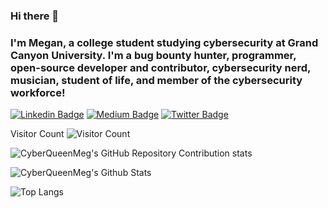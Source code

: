 ### Hi there 👋

### I'm Megan, a college student studying cybersecurity at Grand Canyon University. I'm a bug bounty hunter, programmer, open-source developer and contributor, cybersecurity nerd, musician, student of life, and member of the cybersecurity workforce!

[![Linkedin Badge](https://img.shields.io/badge/cyberqueenmeg?style=flat&logo=Linkedin&logoColor=white&link=https://www.linkedin.com/in/megan-howell-cybersecurity/)](https://www.linkedin.com/in/megan-howell-cybersecurity/)
[![Medium Badge](https://img.shields.io/badge/cyberqueenmeg?style=flat&labelColor=000000&logo=Medium&link=https://medium.com/@cyberqueenmeg)](https://medium.com/@cyberqueenmeg)
[![Twitter Badge](https://img.shields.io/badge/cyberqueenmeg?style=flat&labelColor=1ca0f1&logo=twitter&logoColor=white&link=https://twitter.com/cyberqueenmeg)](https://twitter.com/cyberqueenmeg)

Visitor Count 
![Visitor Count](https://profile-counter.glitch.me/cyberqueenmeg/count.svg)

![CyberQueenMeg's GitHub Repository Contribution stats](https://github-contributor-stats.vercel.app/api?username=cyberqueenmeg&combine_all_yearly_contributions=true)

![CyberQueenMeg's Github Stats](https://github-readme-stats.vercel.app/api?username=cyberqueenmeg&count_private=true&show_icons=true&include_all_commits=true)

![Top Langs](https://github-readme-stats.vercel.app/api/top-langs/?username=cyberqueenmeg&layout=compact)
